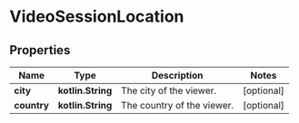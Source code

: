 
# VideoSessionLocation

## Properties
Name | Type | Description | Notes
------------ | ------------- | ------------- | -------------
**city** | **kotlin.String** | The city of the viewer. |  [optional]
**country** | **kotlin.String** | The country of the viewer. |  [optional]



